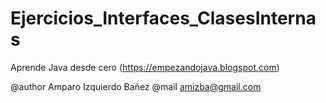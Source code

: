 # Ejercicios_Interfaces_ClasesInternas

Aprende Java desde cero (https://empezandojava.blogspot.com)

@author Amparo Izquierdo Bañez
@mail amizba@gmail.com
